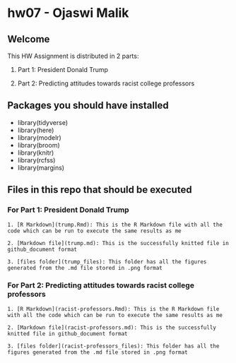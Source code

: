 # hw07 - Ojaswi Malik

## Welcome

This HW Assignment is distributed in 2 parts:

  1. Part 1: President Donald Trump

  2. Part 2: Predicting attitudes towards racist college professors

## Packages you should have installed

  - library(tidyverse)
  - library(here)
  - library(modelr)
  - library(broom)
  - library(knitr)
  - library(rcfss)
  - library(margins)
  
## Files in this repo that should be executed

### For Part 1: President Donald Trump
  
    1. [R Markdown](trump.Rmd): This is the R Markdown file with all the code which can be run to execute the same results as me
    
    2. [Markdown file](trump.md): This is the successfully knitted file in github_document format
    
    3. [files folder](trump_files): This folder has all the figures generated from the .md file stored in .png format

### For Part 2: Predicting attitudes towards racist college professors

    1. [R Markdown](racist-professors.Rmd): This is the R Markdown file with all the code which can be run to execute the same results as me
    
    2. [Markdown file](racist-professors.md): This is the successfully knitted file in github_document format
    
    3. [files folder](racist-professors_files): This folder has all the figures generated from the .md file stored in .png format

